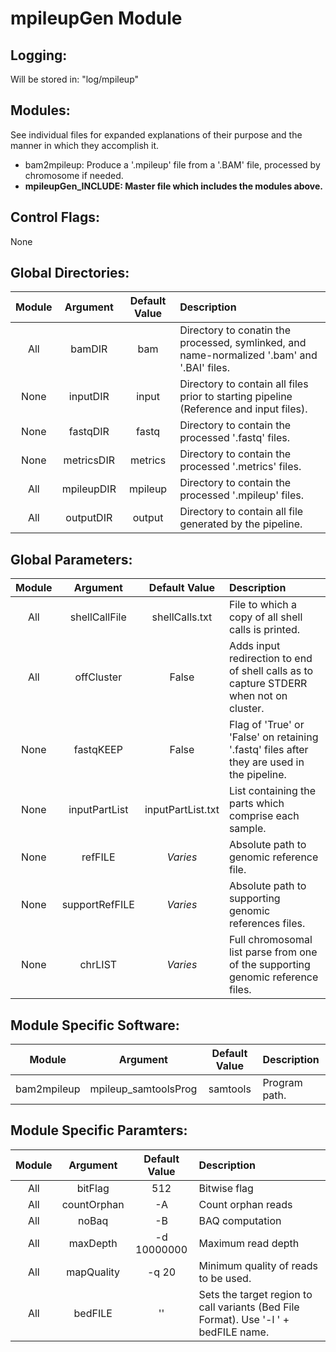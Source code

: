 # mpileupGen Module

## Logging:
Will be stored in: "log/mpileup"

## Modules:
See individual files for expanded explanations of their purpose and the manner in which they accomplish it.
* bam2mpileup: Produce a '.mpileup' file from a '.BAM' file, processed by chromosome if needed.
* **mpileupGen_INCLUDE: Master file which includes the modules above.**

## Control Flags:
None

## Global Directories:
Module | Argument | Default Value | Description
:--------: | :--------: | :--------: | :--------
All | bamDIR | bam | Directory to conatin the processed, symlinked, and name-normalized '.bam' and '.BAI' files.
None | inputDIR | input | Directory to contain all files prior to starting pipeline (Reference and input files).
None | fastqDIR | fastq | Directory to contain the processed '.fastq' files.
None | metricsDIR | metrics | Directory to contain the processed '.metrics' files.
All | mpileupDIR | mpileup | Directory to contain the processed '.mpileup' files.
All | outputDIR | output | Directory to contain all file generated by the pipeline.

## Global Parameters:
Module | Argument | Default Value | Description
:--------: | :--------: | :--------: | :--------
All | shellCallFile | shellCalls.txt | File to which a copy of all shell calls is printed.
All | offCluster | False | Adds input redirection to end of shell calls as to capture STDERR when not on cluster.
None | fastqKEEP | False | Flag of 'True' or 'False' on retaining '.fastq' files after they are used in the pipeline.
None | inputPartList | inputPartList.txt | List containing the parts which comprise each sample.
None | refFILE | *Varies* | Absolute path to genomic reference file.
None | supportRefFILE | *Varies* | Absolute path to supporting genomic references files.
None | chrLIST | *Varies* | Full chromosomal list parse from one of the supporting genomic reference files.

## Module Specific Software:
Module | Argument | Default Value | Description
:--------: | :--------: | :--------: | :--------
bam2mpileup | mpileup_samtoolsProg | samtools | Program path.

## Module Specific Paramters:
Module | Argument | Default Value | Description
:--------: | :--------: | :--------: | :--------
All | bitFlag | 512 | Bitwise flag
All | countOrphan | -A | Count orphan reads
All | noBaq | -B | BAQ computation
All | maxDepth | -d 10000000 | Maximum read depth
All | mapQuality | -q 20 | Minimum quality of reads to be used.
All | bedFILE | '' | Sets the target region to call variants (Bed File Format). Use '-l ' + bedFILE name.
